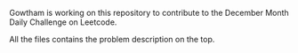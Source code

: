Gowtham is working on this repository to contribute to the December Month Daily Challenge on Leetcode.

All the files contains the problem description on the top.
